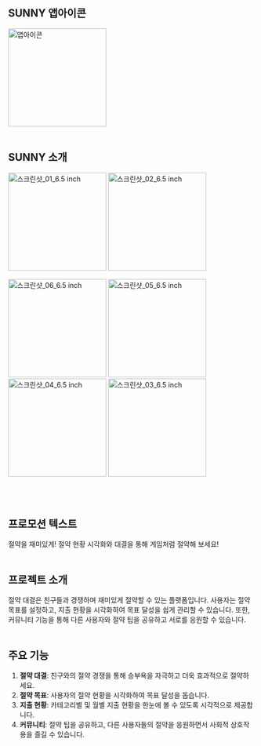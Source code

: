 ## SUNNY 앱아이콘
  <img src="https://github.com/SUNNY-PJ/.github/assets/100350818/fc755de8-3cb6-46a4-b70a-d769cebbebb1" width="200" title="앱아이콘">
<br />
<br />

## SUNNY 소개
<p align="center">
  <p>
  <img src="https://github.com/SUNNY-PJ/Frontend/assets/100350818/9756daf3-caaf-46ee-81af-1973b9a19a51" width="200" title="스크린샷_01_6.5 inch">
  <img src="https://github.com/SUNNY-PJ/Frontend/assets/100350818/c0f42bc1-4a98-4983-946a-2fe3c287aae6" width="200" title="스크린샷_02_6.5 inch">
  </p>
  <p>
  <img src="https://github.com/SUNNY-PJ/Frontend/assets/100350818/080d874b-8aa2-469b-a343-05e0020fd8b1" width="200" title="스크린샷_06_6.5 inch">
  <img src="https://github.com/SUNNY-PJ/Frontend/assets/100350818/85190ec6-c17d-4b56-9f0c-1a5947c8b24b" width="200" title="스크린샷_05_6.5 inch">
  <img src="https://github.com/SUNNY-PJ/Frontend/assets/100350818/3c5ec895-cb2c-490d-b196-0d76b7cfb0bc" width="200" title="스크린샷_04_6.5 inch">
  <img src="https://github.com/SUNNY-PJ/Frontend/assets/100350818/cb2d467a-9a29-4b44-b007-7010e5fa6230" width="200" title="스크린샷_03_6.5 inch">
  </p>
</p>

<br />
<br />

## 프로모션 텍스트
절약을 재미있게! 절약 현황 시각화와 대결을 통해 게임처럼 절약해 보세요!
<br />
<br />

## 프로젝트 소개
절약 대결은 친구들과 경쟁하며 재미있게 절약할 수 있는 플랫폼입니다. 사용자는 절약 목표를 설정하고, 지출 현황을 시각화하여 목표 달성을 쉽게 관리할 수 있습니다. 또한, 커뮤니티 기능을 통해 다른 사용자와 절약 팁을 공유하고 서로를 응원할 수 있습니다.
<br />
<br />

## 주요 기능
1. **절약 대결**: 친구와의 절약 경쟁을 통해 승부욕을 자극하고 더욱 효과적으로 절약하세요.
2. **절약 목표**: 사용자의 절약 현황을 시각화하여 목표 달성을 돕습니다.
3. **지출 현황**: 카테고리별 및 월별 지출 현황을 한눈에 볼 수 있도록 시각적으로 제공합니다.
4. **커뮤니티**: 절약 팁을 공유하고, 다른 사용자들의 절약을 응원하면서 사회적 상호작용을 즐길 수 있습니다.

